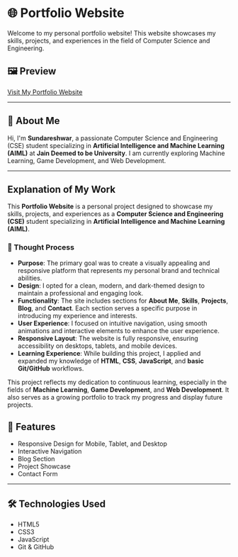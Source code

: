 # 🌐 Portfolio Website

Welcome to my personal portfolio website! This website showcases my skills, projects, and experiences in the field of Computer Science and Engineering.

## 🖼️ Preview

[Visit My Portfolio Website](https://your-website-url.com)

---

## 📌 About Me

Hi, I'm **Sundareshwar**, a passionate Computer Science and Engineering (CSE) student specializing in **Artificial Intelligence and Machine Learning (AIML)** at **Jain Deemed to be University**. I am currently exploring Machine Learning, Game Development, and Web Development.

---
## Explanation of My Work

This **Portfolio Website** is a personal project designed to showcase my skills, projects, and experiences as a **Computer Science and Engineering (CSE)** student specializing in **Artificial Intelligence and Machine Learning (AIML)**.

### 🔎 Thought Process
- **Purpose**: The primary goal was to create a visually appealing and responsive platform that represents my personal brand and technical abilities.  
- **Design**: I opted for a clean, modern, and dark-themed design to maintain a professional and engaging look.  
- **Functionality**: The site includes sections for **About Me**, **Skills**, **Projects**, **Blog**, and **Contact**. Each section serves a specific purpose in introducing my experience and interests.  
- **User Experience**: I focused on intuitive navigation, using smooth animations and interactive elements to enhance the user experience.  
- **Responsive Layout**: The website is fully responsive, ensuring accessibility on desktops, tablets, and mobile devices.  
- **Learning Experience**: While building this project, I applied and expanded my knowledge of **HTML**, **CSS**, **JavaScript**, and **basic Git/GitHub** workflows.

This project reflects my dedication to continuous learning, especially in the fields of **Machine Learning**, **Game Development**, and **Web Development**. It also serves as a growing portfolio to track my progress and display future projects.


## 🚀 Features

- Responsive Design for Mobile, Tablet, and Desktop
- Interactive Navigation
- Blog Section
- Project Showcase
- Contact Form

---

## 🛠️ Technologies Used

- HTML5
- CSS3
- JavaScript
- Git & GitHub


